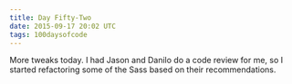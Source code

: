 ```yaml
---
title: Day Fifty-Two
date: 2015-09-17 20:02 UTC
tags: 100daysofcode
---
```


More tweaks today. I had Jason and Danilo do a code review for me, so I started refactoring some of the Sass based on their recommendations.
